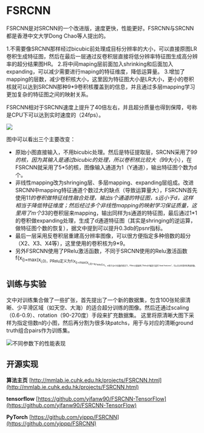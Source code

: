 # FSRCNN #

FSRCNN是对SRCNN的一个改进版，速度更快，性能更好。FSRCNN与SRCNN都是香港中文大学Dong Chao等人提出的。

1.不需要像SRCNN那样经过bicubic前处理成目标分辨率的大小，可以直接原图LR卷积生成特征图，然后在最后一层通过反卷积层直接将低分辨率特征图生成高分辨率的超分结果图HR。
2.将中间maping层前面加入shrinking和后面加入expanding，可以减少需要进行maping的特征维度，降低运算量。
3.增加了mapping的层数，减少卷积核大小，这里因为特征图大小是LR大小，更小的卷积核就可以达到SRCNN那种9*9卷积核覆盖到的信息，并且通过多层mapping学习更加复杂的特征图之间的映射关系。

FSRCNN相对于SRCNN速度上提升了40倍左右，并且超分质量也得到保障，号称是CPU下可以达到实时速度的（24fps）。

![](https://github.com/jlygit/AI-video-enhance/blob/master/super%20resolution/image/QQ%E6%88%AA%E5%9B%BE20181217195042.jpg)

图中可以看出三个主要改变：

- 原始小图直接输入，不用bicubic处理。然后是特征提取层，SRCNN采用了9*9的核，因为其输入是通过bicubic的处理，所以卷积核比较大（9*9大小），在FSRCNN就采用了5*5的核，图像输入通道为1（Y通道），输出特征图个数为d个。
- 非线性mapping改为shringing层、多层mapping、expanding层组成。改进SRCNN中mapping特征通道个数过大的缺点（导致运算量大），FSRCNN首先使用1*1的卷积做特征线性融合处理，输出s个通道的特征图，s远小于d，这样相当于降低特征维度；然后经过多个非线性mapping的映射学习保证质量，这里用了m个3*3的卷积层来mapping，输出同样为s通道的特征图，最后通过1*1的卷积做expanding处理，生成了d通道特征图（其实是shringing的逆运算，做特征图个数的恢复），据文中提到可以提升0.3db的psnr指标。
- 最后一层采用反卷积层重建高分辨率图像，可以很方便指定多种倍数的超分（X2、X3、X4等），这里使用的卷积核为9*9。
- 另外FSRCNN使用了PRelu激活函数，不同于SRCNN使用的Relu激活函数f(x<sub>i)=max(x<sub>i,0)，PRelu定义为f(x<sub>i)=max(x<sub>i,0)+a<sub>i*min(0,x<sub>i)，ai用于当xi为负数的情况下。PRelu主要避免了Relu中0梯度引起的“dead features”，可以充分利用所有网络参数。

## 训练与实验 ##
文中对训练集合做了一些扩张，首先提出了一个新的数据集，包含100张轮廓清晰、少平滑区域（如天空、大海）的适合超分训练的图像。然后还通过scaling（0.6-0.9）、rotation（90-270度）手段来扩充数据集。
这里将原清晰大图下采样为指定倍数n的小图，然后再分割为很多块patchs，用于与对应的清晰ground truth组合pairs作为训练集。

![不同参数下的性能表现](https://github.com/jlygit/AI-video-enhance/blob/master/super%20resolution/image/QQ%E6%88%AA%E5%9B%BE20181218103827.jpg)

## 开源实现 ##

**算法主页**  [http://mmlab.ie.cuhk.edu.hk/projects/FSRCNN.html](http://mmlab.ie.cuhk.edu.hk/projects/FSRCNN.html)

**tensorflow**  [https://github.com/yifanw90/FSRCNN-TensorFlow](https://github.com/yifanw90/FSRCNN-TensorFlow)

**PyTorch** [https://github.com/yippp/FSRCNN](https://github.com/yippp/FSRCNN)

